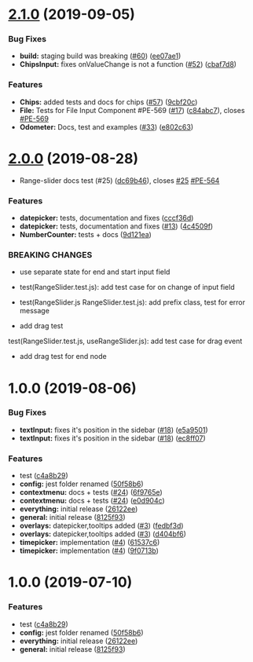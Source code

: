 # [2.1.0](https://github.com/hellohaptik/relements/compare/v2.0.3...v2.1.0) (2019-09-05)


### Bug Fixes

* **build:** staging build was breaking ([#60](https://github.com/hellohaptik/relements/issues/60)) ([ee07ae1](https://github.com/hellohaptik/relements/commit/ee07ae1))
* **ChipsInput:** fixes onValueChange is not a function ([#52](https://github.com/hellohaptik/relements/issues/52)) ([cbaf7d8](https://github.com/hellohaptik/relements/commit/cbaf7d8))


### Features

* **Chips:** added tests and docs for chips ([#57](https://github.com/hellohaptik/relements/issues/57)) ([9cbf20c](https://github.com/hellohaptik/relements/commit/9cbf20c))
* **File:** Tests for File Input Component #PE-569 ([#17](https://github.com/hellohaptik/relements/issues/17)) ([c84abc7](https://github.com/hellohaptik/relements/commit/c84abc7)), closes [#PE-569](https://github.com/hellohaptik/relements/issues/PE-569)
* **Odometer:** Docs, test and examples ([#33](https://github.com/hellohaptik/relements/issues/33)) ([e802c63](https://github.com/hellohaptik/relements/commit/e802c63))

# [2.0.0](https://github.com/hellohaptik/relements/compare/v1.0.0...v2.0.0) (2019-08-28)


* Range-slider docs test (#25) ([dc69b46](https://github.com/hellohaptik/relements/commit/dc69b46)), closes [#25](https://github.com/hellohaptik/relements/issues/25) [#PE-564](https://github.com/hellohaptik/relements/issues/PE-564)


### Features

* **datepicker:** tests, documentation and fixes ([cccf36d](https://github.com/hellohaptik/relements/commit/cccf36d))
* **datepicker:** tests, documentation and fixes ([#13](https://github.com/hellohaptik/relements/issues/13)) ([4c4509f](https://github.com/hellohaptik/relements/commit/4c4509f))
* **NumberCounter:** tests + docs ([9d121ea](https://github.com/hellohaptik/relements/commit/9d121ea))


### BREAKING CHANGES

* use separate state for end and start input field

* test(RangeSlider.test.js): add test case for on change of input field

* test(RangeSlider.js RangeSlider.test.js): add prefix class, test for error message

* add drag test

test(RangeSlider.test.js, useRangeSlider.js): add test case for drag event

* add drag test for end node

# 1.0.0 (2019-08-06)


### Bug Fixes

* **textInput:** fixes it's position in the sidebar ([#18](https://github.com/hellohaptik/relements/issues/18)) ([e5a9501](https://github.com/hellohaptik/relements/commit/e5a9501))
* **textInput:** fixes it's position in the sidebar ([#18](https://github.com/hellohaptik/relements/issues/18)) ([ec8ff07](https://github.com/hellohaptik/relements/commit/ec8ff07))


### Features

* test ([c4a8b29](https://github.com/hellohaptik/relements/commit/c4a8b29))
* **config:** jest folder renamed ([50f58b6](https://github.com/hellohaptik/relements/commit/50f58b6))
* **contextmenu:** docs + tests ([#24](https://github.com/hellohaptik/relements/issues/24)) ([6f9765e](https://github.com/hellohaptik/relements/commit/6f9765e))
* **contextmenu:** docs + tests ([#24](https://github.com/hellohaptik/relements/issues/24)) ([e0d904c](https://github.com/hellohaptik/relements/commit/e0d904c))
* **everything:** initial release ([26122ee](https://github.com/hellohaptik/relements/commit/26122ee))
* **general:** initial release ([8125f93](https://github.com/hellohaptik/relements/commit/8125f93))
* **overlays:** datepicker,tooltips added ([#3](https://github.com/hellohaptik/relements/issues/3)) ([fedbf3d](https://github.com/hellohaptik/relements/commit/fedbf3d))
* **overlays:** datepicker,tooltips added ([#3](https://github.com/hellohaptik/relements/issues/3)) ([d404bf6](https://github.com/hellohaptik/relements/commit/d404bf6))
* **timepicker:** implementation ([#4](https://github.com/hellohaptik/relements/issues/4)) ([61537c6](https://github.com/hellohaptik/relements/commit/61537c6))
* **timepicker:** implementation ([#4](https://github.com/hellohaptik/relements/issues/4)) ([9f0713b](https://github.com/hellohaptik/relements/commit/9f0713b))

# 1.0.0 (2019-07-10)


### Features

* test ([c4a8b29](https://github.com/hellohaptik/relements/commit/c4a8b29))
* **config:** jest folder renamed ([50f58b6](https://github.com/hellohaptik/relements/commit/50f58b6))
* **everything:** initial release ([26122ee](https://github.com/hellohaptik/relements/commit/26122ee))
* **general:** initial release ([8125f93](https://github.com/hellohaptik/relements/commit/8125f93))
